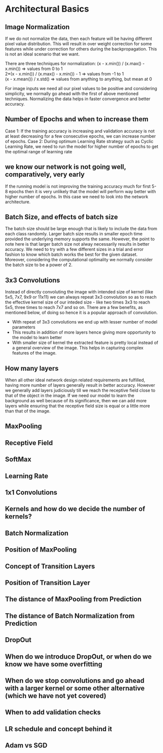 
# Architectural Basics #

## Image Normalization
If we do not normalize the data, then each feature will be having different pixel value distribution. This will result in over weight correction for some features while under correction for others during the backpropagation. This is not an ideal scenario that we want.  

There are three techniques for normalization:
(x - x.min()) / (x.max() - x.min()) => values from 0 to 1  
2*(x - x.min()) / (x.max() - x.min()) - 1 => values from -1 to 1  
(x - x.mean()) / x.std() => values from anything to anything, but mean at 0  

For image inputs we need all our pixel values to be positive and considering simplicity, we normally go ahead with the first of above mentioned techniques. Normalizing the data helps in faster convergence and better accuracy.

## Number of Epochs and when to increase them
Case 1: If the training accuracy is increasing and validation accuracy is not at least decreasing for a few consecutive epochs, we can increase number of epochs.
Case 2: During optimum Learning Rate strategy such as Cyclic Learning Rate, we need to run the model for higher number of epochs to get the optimal range of learning rate


## we know our network is not going well, comparatively, very early
If the running model is not improving the training accuracy much for first 5-8 epochs then it is very unlikely that the model will perform way better with higher number of epochs. In this case we need to look into the network architecture.

## Batch Size, and effects of batch size
The batch size should be large enough that is likely to include the data from each class randomly. Larger batch size results in smaller epoch time provided the underlying memory supports the same. However, the point to note here is that larger batch size not alway necessarily results in better accuracy. We need to try with a few different sizes in a  trial and error fashion to know which batch works the best for the given dataset. Moreover, considering the computational optimality we normally consider the batch size to be a power of 2.

## 3x3 Convolutions
Instead of directly convoluting the image with intended size of kernel (like 5x5, 7x7, 9x9 or 11x11) we can always repeat 3x3 convolution so as to reach the effective kernel size of our inteded size - like two times 3x3 to reach 5x5, three times to reach 7x7 and so on. There are a few benefits, as mentioned below, of doing so hence it is a popular approach of convolution.  
* With repeat of 3x3 convolutions we end up with lesser number of model parameters
* This results in addition of more layers hence giving more opportunity to the model to learn better
* With smaller size of kernel the extracted feature is pretty local instead of a general overview of the image. This helps in capturing complex features of the image.  

## How many layers
When all other ideal network design related requirements are fulfilled, having more number of layers generally result in better accuracy. However we generally add layers judiciously till we reach the receptive field close to that of the object in the image. If we need our model to learn the background as well because of its significance, then we can add more layers while ensuring that the receptive field size is equal or a little more than that of the image.

## MaxPooling


## Receptive Field

## SoftMax

## Learning Rate

## 1x1 Convolutions

## Kernels and how do we decide the number of kernels?

## Batch Normalization

## Position of MaxPooling

## Concept of Transition Layers

## Position of Transition Layer

## The distance of MaxPooling from Prediction

## The distance of Batch Normalization from Prediction

## DropOut

## When do we introduce DropOut, or when do we know we have some overfitting

## When do we stop convolutions and go ahead with a larger kernel or some other alternative (which we have not yet covered)

## When to add validation checks

## LR schedule and concept behind it

## Adam vs SGD
